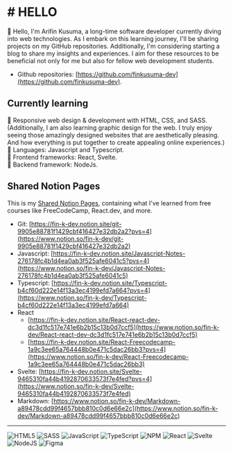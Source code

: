# # HELLO

👋 Hello, I'm Arifin Kusuma, a long-time software developer currently diving into web technologies. As I embark on this learning journey, I'll be sharing projects on my GitHub repositories. Additionally, I'm considering starting a blog to share my insights and experiences. I aim for these resources to be beneficial not only for me but also for fellow web development students.

- Github repositories: [https://github.com/finkusuma-dev](https://github.com/finkusuma-dev).

## Currently learning

📙 Responsive web design & development with HTML, CSS, and SASS.  
 (Additionally, I am also learning graphic design for the web. I truly enjoy seeing those amazingly designed websites that are aesthetically pleasing. And how everything is put together to create appealing online experiences.)  
📙 Languages: Javascript and Typescript.  
📙 Frontend frameworks: React, Svelte.  
📙 Backend framework: NodeJs.

## Shared Notion Pages

This is my [Shared Notion Pages](https://www.notion.so/fin-k-dev/Shared-Pages-2aa95644cf66488190e719e7aaa44af5), containing what I've learned from free courses like FreeCodeCamp, React.dev, and more.

- Git: [https://fin-k-dev.notion.site/git-9905e88781f1429cbf416427e32db2a2?pvs=4](https://www.notion.so/fin-k-dev/git-9905e88781f1429cbf416427e32db2a2)
- Javascript: [https://fin-k-dev.notion.site/Javascript-Notes-276178fc4b1d4ea0ab3f525afe6041c5?pvs=4](https://www.notion.so/fin-k-dev/Javascript-Notes-276178fc4b1d4ea0ab3f525afe6041c5)
- Typescript: [https://fin-k-dev.notion.site/Typescript-b4cf60d222e14f13a3ec4199efd7a664?pvs=4](https://www.notion.so/fin-k-dev/Typescript-b4cf60d222e14f13a3ec4199efd7a664)
- React
  - [https://fin-k-dev.notion.site/React-react-dev-dc3d1fc517e741e6b2b15c13b0d7ccf5](https://www.notion.so/fin-k-dev/React-react-dev-dc3d1fc517e741e6b2b15c13b0d7ccf5)
  - [https://fin-k-dev.notion.site/React-Freecodecamp-1a9c3ee65a764448b0e471c5dac26bb3?pvs=4](https://www.notion.so/fin-k-dev/React-Freecodecamp-1a9c3ee65a764448b0e471c5dac26bb3)
- Svelte: [https://fin-k-dev.notion.site/Svelte-9465310fa44b4192870633573f7e4fed?pvs=4](https://www.notion.so/fin-k-dev/Svelte-9465310fa44b4192870633573f7e4fed)
- Markdown: [https://www.notion.so/fin-k-dev/Markdown-a89478cdd99f4657bbb810c0d6e66e2c](https://www.notion.so/fin-k-dev/Markdown-a89478cdd99f4657bbb810c0d6e66e2c)

---

![HTML5](https://img.shields.io/badge/html5-%23E34F26.svg?style=for-the-badge&logo=html5&logoColor=white)
![SASS](https://img.shields.io/badge/SASS-hotpink.svg?style=for-the-badge&logo=SASS&logoColor=white)
![JavaScript](https://img.shields.io/badge/javascript-%23323330.svg?style=for-the-badge&logo=javascript&logoColor=%23F7DF1E)
![TypeScript](https://img.shields.io/badge/typescript-%23007ACC.svg?style=for-the-badge&logo=typescript&logoColor=white)
![NPM](https://img.shields.io/badge/NPM-%23CB3837.svg?style=for-the-badge&logo=npm&logoColor=white)
![React](https://img.shields.io/badge/react-%2320232a.svg?style=for-the-badge&logo=react&logoColor=%2361DAFB)
![Svelte](https://img.shields.io/badge/svelte-%23f1413d.svg?style=for-the-badge&logo=svelte&logoColor=white)
![NodeJS](https://img.shields.io/badge/node.js-6DA55F?style=for-the-badge&logo=node.js&logoColor=white)
![Figma](https://img.shields.io/badge/figma-%23F24E1E.svg?style=for-the-badge&logo=figma&logoColor=white)

<!---
finkusuma-dev/finkusuma-dev is a ✨ special ✨ repository because its `README.md` (this file) appears on your GitHub profile.
You can click the Preview link to take a look at your changes.
Markdown badges: https://ileriayo.github.io/markdown-badges/
--->
